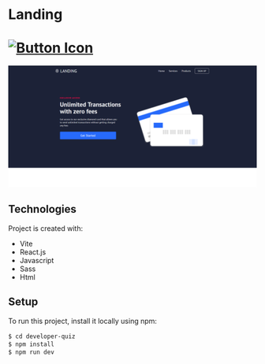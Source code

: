 # Landing⠀⠀⠀⠀⠀⠀⠀⠀  ⠀⠀⠀⠀⠀⠀⠀⠀⠀⠀⠀⠀⠀⠀⠀⠀  ⠀⠀⠀⠀⠀⠀⠀[![Button Icon]](https://joaomartinscode.github.io/todo_app/)
<!----------------------------------------------------------------------------->
[Button Icon]: https://img.shields.io/badge/-Live%20view-blueviolet

![alt text](landing.png)

## Technologies
Project is created with:
* Vite
* React.js
* Javascript
* Sass
* Html
	
## Setup
To run this project, install it locally using npm:

```
$ cd developer-quiz
$ npm install
$ npm run dev
```
